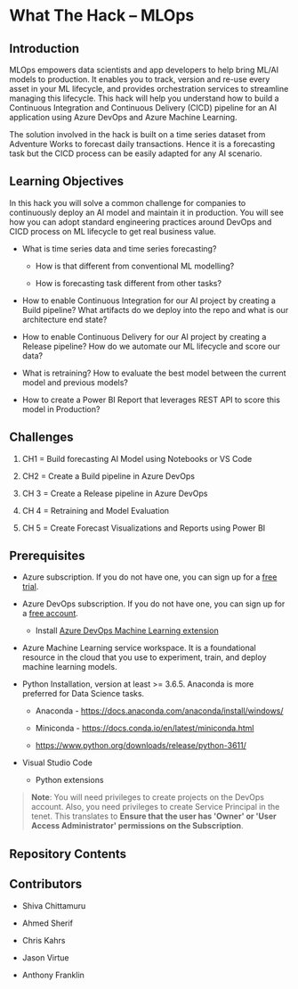 What The Hack – MLOps
=====================

Introduction
------------

MLOps empowers data scientists and app developers to help bring ML/AI models to
production. It enables you to track, version and re-use every asset in your ML
lifecycle, and provides orchestration services to streamline managing this
lifecycle. This hack will help you understand how to build a Continuous
Integration and Continuous Delivery (CICD) pipeline for an AI application using
Azure DevOps and Azure Machine Learning.

The solution involved in the hack is built on a time series dataset from
Adventure Works to forecast daily transactions. Hence it is a forecasting task
but the CICD process can be easily adapted for any AI scenario.

Learning Objectives
-------------------

In this hack you will solve a common challenge for companies to continuously
deploy an AI model and maintain it in production. You will see how you can adopt
standard engineering practices around DevOps and CICD process on ML lifecycle to
get real business value.

-   What is time series data and time series forecasting?

    -   How is that different from conventional ML modelling?

    -   How is forecasting task different from other tasks?

-   How to enable Continuous Integration for our AI project by creating a Build
    pipeline? What artifacts do we deploy into the repo and what is our
    architecture end state?

-   How to enable Continuous Delivery for our AI project by creating a Release
    pipeline? How do we automate our ML lifecycle and score our data?

-   What is retraining? How to evaluate the best model between the current model
    and previous models?

-   How to create a Power BI Report that leverages REST API to score this model
    in Production?

Challenges
----------

1.  CH1 = Build forecasting AI Model using Notebooks or VS Code

2.  CH2 = Create a Build pipeline in Azure DevOps

3.  CH 3 = Create a Release pipeline in Azure DevOps

4.  CH 4 = Retraining and Model Evaluation

5.  CH 5 = Create Forecast Visualizations and Reports using Power BI

Prerequisites
-------------

-   Azure subscription. If you do not have one, you can sign up for a [free
    trial](https://azure.microsoft.com/en-us/free/).

-   Azure DevOps subscription. If you do not have one, you can sign up for
    a [free account](https://azure.microsoft.com/en-us/services/devops/).

    -   Install [Azure DevOps Machine Learning
        extension](https://marketplace.visualstudio.com/items?itemName=ms-air-aiagility.vss-services-azureml)

-   Azure Machine Learning service workspace. It is a foundational resource in
    the cloud that you use to experiment, train, and deploy machine learning
    models.

-   Python Installation, version at least \>= 3.6.5. Anaconda is more preferred
    for Data Science tasks.

    -   Anaconda - <https://docs.anaconda.com/anaconda/install/windows/>

    -   Miniconda - <https://docs.conda.io/en/latest/miniconda.html>

    -   <https://www.python.org/downloads/release/python-3611/>

-   Visual Studio Code

    -   Python extensions

>   **Note**: You will need privileges to create projects on the DevOps account.
>   Also, you need privileges to create Service Principal in the tenet. This
>   translates to **Ensure that the user has 'Owner' or 'User Access
>   Administrator' permissions on the Subscription**.

Repository Contents
-------------------

Contributors
------------

-   Shiva Chittamuru

-   Ahmed Sherif

-   Chris Kahrs

-   Jason Virtue

-   Anthony Franklin

